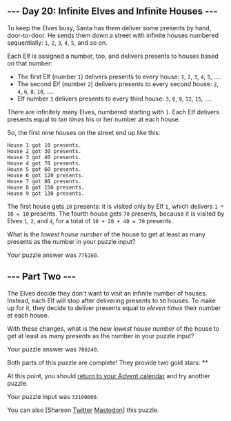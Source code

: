 \--- Day 20: Infinite Elves and Infinite Houses ---
----------

To keep the Elves busy, Santa has them deliver some presents by hand, door-to-door. He sends them down a street with infinite houses numbered sequentially: `1`, `2`, `3`, `4`, `5`, and so on.

Each Elf is assigned a number, too, and delivers presents to houses based on that number:

* The first Elf (number `1`) delivers presents to every house: `1`, `2`, `3`, `4`, `5`, ....
* The second Elf (number `2`) delivers presents to every second house: `2`, `4`, `6`, `8`, `10`, ....
* Elf number `3` delivers presents to every third house: `3`, `6`, `9`, `12`, `15`, ....

There are infinitely many Elves, numbered starting with `1`. Each Elf delivers presents equal to *ten times* his or her number at each house.

So, the first nine houses on the street end up like this:

```
House 1 got 10 presents.
House 2 got 30 presents.
House 3 got 40 presents.
House 4 got 70 presents.
House 5 got 60 presents.
House 6 got 120 presents.
House 7 got 80 presents.
House 8 got 150 presents.
House 9 got 130 presents.

```

The first house gets `10` presents: it is visited only by Elf `1`, which delivers `1 * 10 = 10` presents. The fourth house gets `70` presents, because it is visited by Elves `1`, `2`, and `4`, for a total of `10 + 20 + 40 = 70` presents.

What is the *lowest house number* of the house to get at least as many presents as the number in your puzzle input?

Your puzzle answer was `776160`.

\--- Part Two ---
----------

The Elves decide they don't want to visit an infinite number of houses. Instead, each Elf will stop after delivering presents to `50` houses. To make up for it, they decide to deliver presents equal to *eleven times* their number at each house.

With these changes, what is the new *lowest house number* of the house to get at least as many presents as the number in your puzzle input?

Your puzzle answer was `786240`.

Both parts of this puzzle are complete! They provide two gold stars: \*\*

At this point, you should [return to your Advent calendar](/2015) and try another puzzle.

Your puzzle input was `33100000`.

You can also [Shareon [Twitter](https://twitter.com/intent/tweet?text=I%27ve+completed+%22Infinite+Elves+and+Infinite+Houses%22+%2D+Day+20+%2D+Advent+of+Code+2015&url=https%3A%2F%2Fadventofcode%2Ecom%2F2015%2Fday%2F20&related=ericwastl&hashtags=AdventOfCode) [Mastodon](javascript:void(0);)] this puzzle.